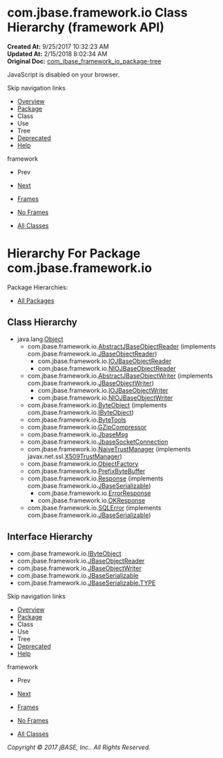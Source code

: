 # com.jbase.framework.io Class Hierarchy (framework   API)

**Created At:** 9/25/2017 10:32:23 AM  
**Updated At:** 2/15/2018 8:02:34 AM  
**Original Doc:** [com_jbase_framework_io_package-tree](https://docs.jbase.com/39220-io/com_jbase_framework_io_package-tree)  

<!--<br>    try {<br>        if (location.href.indexOf('is-external=true') == -1) {<br>            parent.document.title="com.jbase.framework.io Class Hierarchy (framework   API)";<br>        }<br>    }<br>    catch(err) {<br>    }<br>//-->
JavaScript is disabled on your browser.

Skip navigation links

- [Overview](../../../../overview-summary.html)
- [Package](/39220-io/com_jbase_framework_io_package-summary)
- Class
- Use
- Tree
- [Deprecated](../../../../deprecated-list.html)
- [Help](../../../../help-doc.html)


framework <br>

- Prev
- [Next](/39221-charset/com_jbase_framework_io_charset_package-tree)


- [Frames](../../../../index.html?com/jbase/framework/io//39220-io/com_jbase_framework_io_package-tree)
- [No Frames](/39220-io/com_jbase_framework_io_package-tree)


- [All Classes](../../../../allclasses-noframe.html)


<!--<br>  allClassesLink = document.getElementById("allclasses\_navbar\_top");<br>  if(window==top) {<br>    allClassesLink.style.display = "block";<br>  }<br>  else {<br>    allClassesLink.style.display = "none";<br>  }<br>  //-->

# Hierarchy For Package com.jbase.framework.io
Package Hierarchies:
- [All Packages](../../../../overview-tree.html)

## Class Hierarchy

- java.lang.[Object](http://java.sun.com/j2se/1.5.0/docs/api/java/lang/Object.html?is-external=true "class or interface in java.lang")
    - com.jbase.framework.io.[AbstractJBaseObjectReader](/39220-io/com_jbase_framework_io_AbstractJBaseObjectReader "class in com.jbase.framework.io") (implements com.jbase.framework.io.[JBaseObjectReader](/39220-io/com_jbase_framework_io_JBaseObjectReader "interface in com.jbase.framework.io"))
        - com.jbase.framework.io.[IOJBaseObjectReader](/39220-io/com_jbase_framework_io_IOJBaseObjectReader "class in com.jbase.framework.io")
        - com.jbase.framework.io.[NIOJBaseObjectReader](/39220-io/com_jbase_framework_io_NIOJBaseObjectReader "class in com.jbase.framework.io")
    - com.jbase.framework.io.[AbstractJBaseObjectWriter](/39220-io/com_jbase_framework_io_AbstractJBaseObjectWriter "class in com.jbase.framework.io") (implements com.jbase.framework.io.[JBaseObjectWriter](/39220-io/com_jbase_framework_io_JBaseObjectWriter "interface in com.jbase.framework.io"))
        - com.jbase.framework.io.[IOJBaseObjectWriter](/39220-io/com_jbase_framework_io_IOJBaseObjectWriter "class in com.jbase.framework.io")
        - com.jbase.framework.io.[NIOJBaseObjectWriter](/39220-io/com_jbase_framework_io_NIOJBaseObjectWriter "class in com.jbase.framework.io")
    - com.jbase.framework.io.[ByteObject](/39220-io/com_jbase_framework_io_ByteObject "class in com.jbase.framework.io") (implements com.jbase.framework.io.[IByteObject](/39220-io/com_jbase_framework_io_IByteObject "interface in com.jbase.framework.io"))
    - com.jbase.framework.io.[ByteTools](/39220-io/com_jbase_framework_io_ByteTools "class in com.jbase.framework.io")
    - com.jbase.framework.io.[GZipCompressor](/39220-io/com_jbase_framework_io_GZipCompressor "class in com.jbase.framework.io")
    - com.jbase.framework.io.[JbaseMsg](/39220-io/com_jbase_framework_io_JbaseMsg "class in com.jbase.framework.io")
    - com.jbase.framework.io.[JbaseSocketConnection](/39220-io/com_jbase_framework_io_JbaseSocketConnection "class in com.jbase.framework.io")
    - com.jbase.framework.io.[NaiveTrustManager](/39220-io/com_jbase_framework_io_NaiveTrustManager "class in com.jbase.framework.io") (implements javax.net.ssl.[X509TrustManager](http://java.sun.com/j2se/1.5.0/docs/api/javax/net/ssl/X509TrustManager.html?is-external=true "class or interface in javax.net.ssl"))
    - com.jbase.framework.io.[ObjectFactory](/39220-io/com_jbase_framework_io_ObjectFactory "class in com.jbase.framework.io")
    - com.jbase.framework.io.[PrefixByteBuffer](/39220-io/com_jbase_framework_io_PrefixByteBuffer "class in com.jbase.framework.io")
    - com.jbase.framework.io.[Response](/39220-io/com_jbase_framework_io_Response "class in com.jbase.framework.io") (implements com.jbase.framework.io.[JBaseSerializable](/39220-io/com_jbase_framework_io_JBaseSerializable "interface in com.jbase.framework.io"))
        - com.jbase.framework.io.[ErrorResponse](/39220-io/com_jbase_framework_io_ErrorResponse "class in com.jbase.framework.io")
        - com.jbase.framework.io.[OKResponse](/39220-io/com_jbase_framework_io_OKResponse "class in com.jbase.framework.io")
    - com.jbase.framework.io.[SQLError](/39220-io/com_jbase_framework_io_SQLError "class in com.jbase.framework.io") (implements com.jbase.framework.io.[JBaseSerializable](/39220-io/com_jbase_framework_io_JBaseSerializable "interface in com.jbase.framework.io"))


## Interface Hierarchy

- com.jbase.framework.io.[IByteObject](/39220-io/com_jbase_framework_io_IByteObject "interface in com.jbase.framework.io")
- com.jbase.framework.io.[JBaseObjectReader](/39220-io/com_jbase_framework_io_JBaseObjectReader "interface in com.jbase.framework.io")
- com.jbase.framework.io.[JBaseObjectWriter](/39220-io/com_jbase_framework_io_JBaseObjectWriter "interface in com.jbase.framework.io")
- com.jbase.framework.io.[JBaseSerializable](/39220-io/com_jbase_framework_io_JBaseSerializable "interface in com.jbase.framework.io")
- com.jbase.framework.io.[JBaseSerializable.TYPE](/39220-io/com_jbase_framework_io_JBaseSerializable.TYPE "interface in com.jbase.framework.io")

Skip navigation links

- [Overview](../../../../overview-summary.html)
- [Package](/39220-io/com_jbase_framework_io_package-summary)
- Class
- Use
- Tree
- [Deprecated](../../../../deprecated-list.html)
- [Help](../../../../help-doc.html)


framework <br>

- Prev
- [Next](/39221-charset/com_jbase_framework_io_charset_package-tree)


- [Frames](../../../../index.html?com/jbase/framework/io//39220-io/com_jbase_framework_io_package-tree)
- [No Frames](/39220-io/com_jbase_framework_io_package-tree)


- [All Classes](../../../../allclasses-noframe.html)


<!--<br>  allClassesLink = document.getElementById("allclasses\_navbar\_bottom");<br>  if(window==top) {<br>    allClassesLink.style.display = "block";<br>  }<br>  else {<br>    allClassesLink.style.display = "none";<br>  }<br>  //-->

*Copyright © 2017 jBASE, Inc.. All Rights Reserved.*
